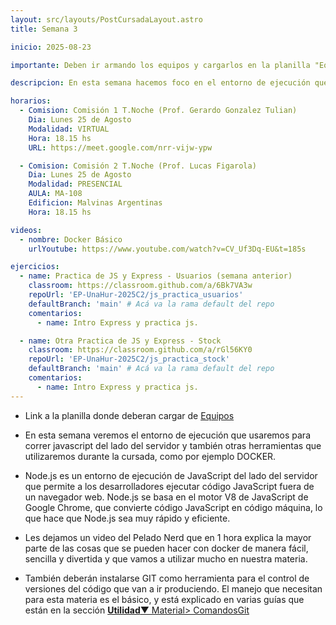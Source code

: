 ```yaml
---
layout: src/layouts/PostCursadaLayout.astro
title: Semana 3

inicio: 2025-08-23

importante: Deben ir armando los equipos y cargarlos en la planilla "Equipos".  Mínimo de 4 y un máximo de 5 integrantes. Todos los miembros deben pertenecer a la MISMA comisión. La planilla tiene una hoja para cada comisión, y deben completar el nombre del grupo, dni, y apellido y nombre.

descripcion: En esta semana hacemos foco en el entorno de ejecución que usaremos durante la cursada.

horarios:
  - Comision: Comisión 1 T.Noche (Prof. Gerardo Gonzalez Tulian)
    Dia: Lunes 25 de Agosto
    Modalidad: VIRTUAL
    Hora: 18.15 hs
    URL: https://meet.google.com/nrr-vijw-ypw

  - Comision: Comisión 2 T.Noche (Prof. Lucas Figarola)
    Dia: Lunes 25 de Agosto
    Modalidad: PRESENCIAL
    AULA: MA-108
    Edificion: Malvinas Argentinas
    Hora: 18.15 hs

videos:
  - nombre: Docker Básico
    urlYoutube: https://www.youtube.com/watch?v=CV_Uf3Dq-EU&t=185s

ejercicios:
  - name: Practica de JS y Express - Usuarios (semana anterior)
    classroom: https://classroom.github.com/a/6Bk7VA3w
    repoUrl: 'EP-UnaHur-2025C2/js_practica_usuarios'
    defaultBranch: 'main' # Acá va la rama default del repo
    comentarios:
      - name: Intro Express y practica js.

  - name: Otra Practica de JS y Express - Stock
    classroom: https://classroom.github.com/a/rGl56KY0
    repoUrl: 'EP-UnaHur-2025C2/js_practica_stock'
    defaultBranch: 'main' # Acá va la rama default del repo
    comentarios:
      - name: Intro Express y practica js.
---
```


- Link a la planilla donde deberan cargar de <a href="https://docs.google.com/spreadsheets/d/1rSvCLZnaDNMutM-jiGjlvfJG1BaK5Q9tJmYfS25i2tE/edit?usp=sharing" target="_blank">Equipos</a>

- En esta semana veremos el entorno de ejecución que usaremos para correr javascript del lado del servidor y también otras herramientas que utilizaremos durante la cursada, como por ejemplo DOCKER.

- Node.js es un entorno de ejecución de JavaScript del lado del servidor que permite a los desarrolladores ejecutar código JavaScript fuera de un navegador web. Node.js se basa en el motor V8 de JavaScript de Google Chrome, que convierte código JavaScript en código máquina, lo que hace que Node.js sea muy rápido y eficiente.

- Les dejamos un video del Pelado Nerd que en 1 hora explica la mayor parte de las cosas que se pueden hacer con docker de manera fácil, sencilla y divertida y que vamos a utilizar mucho en nuestra materia.

- También deberán instalarse GIT como herramienta para el control de versiones del código que van a ir produciendo. El manejo que necesitan para esta materia es el básico, y está explicado en varias guías que están en la sección <a href="/material#ComandosBasicos" target="_blank">**Utilidad**▼ Material> ComandosGit</a>
